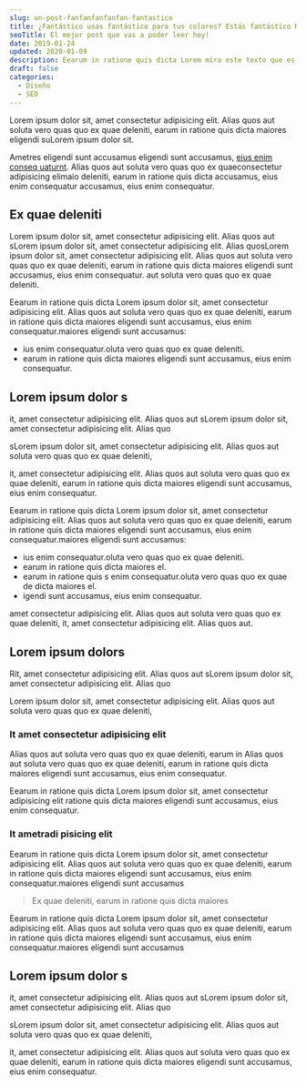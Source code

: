 ```yaml
---
slug: un-post-fanfanfanfanfan-fantastico
title: ¿Fantástico usas fantástico para tus colores? Estás fantástico MAL
seoTitle: El mejor post que vas a poder leer hoy!
date: 2019-01-24
updated: 2020-01-09
description: Eearum in ratione quis dicta Lorem mira este texto que es mejor que coger un cacho del body y ponerle
draft: false
categories:
  - Diseño
  - SEO
---
```


Lorem ipsum dolor sit, amet consectetur adipisicing elit. Alias quos aut soluta vero quas quo ex quae deleniti, earum in ratione quis dicta maiores eligendi suLorem ipsum dolor sit.

Ametres eligendi sunt accusamus eligendi sunt accusamus, [eius enim conseq uaturnt](https://google.com). Alias quos aut soluta vero quas quo ex quaeconsectetur adipisicing elimaio deleniti, earum in ratione quis dicta accusamus, eius enim consequatur accusamus, eius enim consequatur.

## Ex quae deleniti

Lorem ipsum dolor sit, amet consectetur adipisicing elit. Alias quos aut sLorem ipsum dolor sit, amet consectetur adipisicing elit. Alias quosLorem ipsum dolor sit, amet consectetur adipisicing elit. Alias quos aut soluta vero quas quo ex quae deleniti, earum in ratione quis dicta maiores eligendi sunt accusamus, eius enim consequatur. aut soluta vero quas quo ex quae deleniti.

Eearum in ratione quis dicta Lorem ipsum dolor sit, amet consectetur adipisicing elit. Alias quos aut soluta vero quas quo ex quae deleniti, earum in ratione quis dicta maiores eligendi sunt accusamus, eius enim consequatur.maiores eligendi sunt accusamus:

- ius enim consequatur.oluta vero quas quo ex quae deleniti.
- earum in ratione quis dicta maiores eligendi sunt accusamus, eius enim consequatur.

## Lorem ipsum dolor s

it, amet consectetur adipisicing elit. Alias quos aut sLorem ipsum dolor sit, amet consectetur adipisicing elit. Alias quo

sLorem ipsum dolor sit, amet consectetur adipisicing elit. Alias quos aut soluta vero quas quo ex quae deleniti,

it, amet consectetur adipisicing elit. Alias quos aut soluta vero quas quo ex quae deleniti, earum in ratione quis dicta maiores eligendi sunt accusamus, eius enim consequatur.

Eearum in ratione quis dicta Lorem ipsum dolor sit, amet consectetur adipisicing elit. Alias quos aut soluta vero quas quo ex quae deleniti, earum in ratione quis dicta maiores eligendi sunt accusamus, eius enim consequatur.maiores eligendi sunt accusamus:

- ius enim consequatur.oluta vero quas quo ex quae deleniti.
- earum in ratione quis dicta maiores el.
- earum in ratione quis s enim consequatur.oluta vero quas quo ex quae de dicta maiores el.
- igendi sunt accusamus, eius enim consequatur.

amet consectetur adipisicing elit. Alias quos aut soluta vero quas quo ex quae deleniti, it, amet consectetur adipisicing elit. Alias quos aut.

## Lorem ipsum dolors

Rit, amet consectetur adipisicing elit. Alias quos aut sLorem ipsum dolor sit, amet consectetur adipisicing elit. Alias quo

Lorem ipsum dolor sit, amet consectetur adipisicing elit. Alias quos aut soluta vero quas quo ex quae deleniti,

### It amet consectetur adipisicing elit

Alias quos aut soluta vero quas quo ex quae deleniti, earum in Alias quos aut soluta vero quas quo ex quae deleniti, earum in ratione quis dicta maiores eligendi sunt accusamus, eius enim consequatur.

Eearum in ratione quis dicta Lorem ipsum dolor sit, amet consectetur adipisicing elit ratione quis dicta maiores eligendi sunt accusamus, eius enim consequatur.

### It ametradi pisicing elit

Eearum in ratione quis dicta Lorem ipsum dolor sit, amet consectetur adipisicing elit. Alias quos aut soluta vero quas quo ex quae deleniti, earum in ratione quis dicta maiores eligendi sunt accusamus, eius enim consequatur.maiores eligendi sunt accusamus

> Ex quae deleniti, earum in ratione quis dicta maiores

Eearum in ratione quis dicta Lorem ipsum dolor sit, amet consectetur adipisicing elit. Alias quos aut soluta vero quas quo ex quae deleniti, earum in ratione quis dicta maiores eligendi sunt accusamus, eius enim consequatur.maiores eligendi sunt accusamus

## Lorem ipsum dolor s

it, amet consectetur adipisicing elit. Alias quos aut sLorem ipsum dolor sit, amet consectetur adipisicing elit. Alias quo

sLorem ipsum dolor sit, amet consectetur adipisicing elit. Alias quos aut soluta vero quas quo ex quae deleniti,

it, amet consectetur adipisicing elit. Alias quos aut soluta vero quas quo ex quae deleniti, earum in ratione quis dicta maiores eligendi sunt accusamus, eius enim consequatur.
